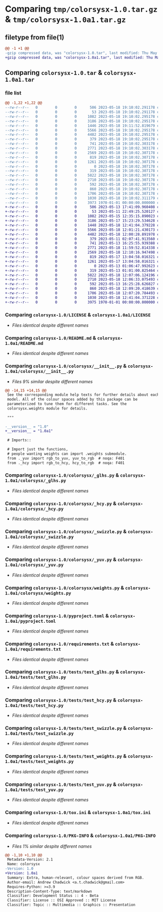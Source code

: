 # Comparing `tmp/colorsysx-1.0.tar.gz` & `tmp/colorsysx-1.0a1.tar.gz`

## filetype from file(1)

```diff
@@ -1 +1 @@
-gzip compressed data, was "colorsysx-1.0.tar", last modified: Thu May 18 19:13:44 2023, max compression
+gzip compressed data, was "colorsysx-1.0a1.tar", last modified: Thu May 18 12:42:45 2023, max compression
```

## Comparing `colorsysx-1.0.tar` & `colorsysx-1.0a1.tar`

### file list

```diff
@@ -1,22 +1,22 @@
--rw-r--r--   0        0        0      506 2023-05-18 19:10:02.291178 colorsysx-1.0/.github/workflows/python-package.yml
--rw-r--r--   0        0        0       53 2023-05-18 19:10:02.291178 colorsysx-1.0/.gitignore
--rw-r--r--   0        0        0     1082 2023-05-18 19:10:02.295178 colorsysx-1.0/LICENSE
--rw-r--r--   0        0        0     3186 2023-05-18 19:10:02.295178 colorsysx-1.0/README.md
--rw-r--r--   0        0        0     1446 2023-05-18 19:11:52.819679 colorsysx-1.0/colorsysx/__init__.py
--rw-r--r--   0        0        0     5566 2023-05-18 19:10:02.295178 colorsysx-1.0/colorsysx/_glhs.py
--rw-r--r--   0        0        0     4482 2023-05-18 19:10:02.295178 colorsysx-1.0/colorsysx/_hcy.py
--rw-r--r--   0        0        0      379 2023-05-18 19:10:02.295178 colorsysx-1.0/colorsysx/_helpers.py
--rw-r--r--   0        0        0      741 2023-05-18 19:10:02.303178 colorsysx-1.0/colorsysx/_swizzle.py
--rw-r--r--   0        0        0     2771 2023-05-18 19:10:02.303178 colorsysx-1.0/colorsysx/_yuv.py
--rw-r--r--   0        0        0     2569 2023-05-18 19:10:02.307178 colorsysx-1.0/colorsysx/weights.py
--rw-r--r--   0        0        0      819 2023-05-18 19:10:02.307178 colorsysx-1.0/pyproject.toml
--rw-r--r--   0        0        0     1261 2023-05-18 19:10:02.307178 colorsysx-1.0/requirements.txt
--rw-r--r--   0        0        0        0 2023-05-18 19:10:02.307178 colorsysx-1.0/tests/__init__.py
--rw-r--r--   0        0        0      319 2023-05-18 19:10:02.307178 colorsysx-1.0/tests/context.py
--rw-r--r--   0        0        0     5822 2023-05-18 19:10:02.307178 colorsysx-1.0/tests/test_glhs.py
--rw-r--r--   0        0        0     2710 2023-05-18 19:10:02.307178 colorsysx-1.0/tests/test_hcy.py
--rw-r--r--   0        0        0      592 2023-05-18 19:10:02.307178 colorsysx-1.0/tests/test_swizzle.py
--rw-r--r--   0        0        0      860 2023-05-18 19:10:02.307178 colorsysx-1.0/tests/test_weights.py
--rw-r--r--   0        0        0     1706 2023-05-18 19:10:02.307178 colorsysx-1.0/tests/test_yuv.py
--rw-r--r--   0        0        0     1030 2023-05-18 19:10:02.311179 colorsysx-1.0/tox.ini
--rw-r--r--   0        0        0     3973 1970-01-01 00:00:00.000000 colorsysx-1.0/PKG-INFO
+-rw-r--r--   0        0        0      506 2023-05-13 17:41:09.960408 colorsysx-1.0a1/.github/workflows/python-package.yml
+-rw-r--r--   0        0        0       53 2023-05-11 22:49:25.520127 colorsysx-1.0a1/.gitignore
+-rw-r--r--   0        0        0     1082 2023-05-15 12:35:15.890023 colorsysx-1.0a1/LICENSE
+-rw-r--r--   0        0        0     3186 2023-05-17 15:23:29.534628 colorsysx-1.0a1/README.md
+-rw-r--r--   0        0        0     1448 2023-05-18 12:41:04.379228 colorsysx-1.0a1/colorsysx/__init__.py
+-rw-r--r--   0        0        0     5566 2023-05-18 12:01:21.430173 colorsysx-1.0a1/colorsysx/_glhs.py
+-rw-r--r--   0        0        0     4482 2023-05-18 12:00:28.891978 colorsysx-1.0a1/colorsysx/_hcy.py
+-rw-r--r--   0        0        0      379 2023-05-11 02:07:41.913560 colorsysx-1.0a1/colorsysx/_helpers.py
+-rw-r--r--   0        0        0      741 2023-05-13 16:25:55.939388 colorsysx-1.0a1/colorsysx/_swizzle.py
+-rw-r--r--   0        0        0     2771 2023-05-18 11:59:52.814338 colorsysx-1.0a1/colorsysx/_yuv.py
+-rw-r--r--   0        0        0     2569 2023-05-18 12:10:16.947498 colorsysx-1.0a1/colorsysx/weights.py
+-rw-r--r--   0        0        0      819 2023-05-17 13:04:58.016321 colorsysx-1.0a1/pyproject.toml
+-rw-r--r--   0        0        0     1261 2023-05-17 13:04:58.016321 colorsysx-1.0a1/requirements.txt
+-rw-r--r--   0        0        0        0 2023-05-13 01:06:47.992623 colorsysx-1.0a1/tests/__init__.py
+-rw-r--r--   0        0        0      319 2023-05-13 01:01:00.825464 colorsysx-1.0a1/tests/context.py
+-rw-r--r--   0        0        0     5822 2023-05-18 12:07:06.124196 colorsysx-1.0a1/tests/test_glhs.py
+-rw-r--r--   0        0        0     2710 2023-05-18 12:06:33.075493 colorsysx-1.0a1/tests/test_hcy.py
+-rw-r--r--   0        0        0      592 2023-05-13 16:25:28.626827 colorsysx-1.0a1/tests/test_swizzle.py
+-rw-r--r--   0        0        0      860 2023-05-18 12:09:20.418639 colorsysx-1.0a1/tests/test_weights.py
+-rw-r--r--   0        0        0     1706 2023-05-18 12:07:20.784493 colorsysx-1.0a1/tests/test_yuv.py
+-rw-r--r--   0        0        0     1030 2023-05-18 12:41:04.371228 colorsysx-1.0a1/tox.ini
+-rw-r--r--   0        0        0     3975 1970-01-01 00:00:00.000000 colorsysx-1.0a1/PKG-INFO
```

### Comparing `colorsysx-1.0/LICENSE` & `colorsysx-1.0a1/LICENSE`

 * *Files identical despite different names*

### Comparing `colorsysx-1.0/README.md` & `colorsysx-1.0a1/README.md`

 * *Files identical despite different names*

### Comparing `colorsysx-1.0/colorsysx/__init__.py` & `colorsysx-1.0a1/colorsysx/__init__.py`

 * *Files 9% similar despite different names*

```diff
@@ -14,15 +14,15 @@
 See the corresponding module help texts for further details about each
 model. All of the colour spaces added by this package can be
 parameterized to tune them for different tasks. See the
 colorsysx.weights module for details.
 
 """
 
-__version__ = "1.0"
+__version__ = "1.0a1"
 
 # Imports::
 
 # Import just the functions,
 # people wanting weights can import .weights submodule.
 from ._yuv import rgb_to_yuv, yuv_to_rgb  # noqa: F401
 from ._hcy import rgb_to_hcy, hcy_to_rgb  # noqa: F401
```

### Comparing `colorsysx-1.0/colorsysx/_glhs.py` & `colorsysx-1.0a1/colorsysx/_glhs.py`

 * *Files identical despite different names*

### Comparing `colorsysx-1.0/colorsysx/_hcy.py` & `colorsysx-1.0a1/colorsysx/_hcy.py`

 * *Files identical despite different names*

### Comparing `colorsysx-1.0/colorsysx/_swizzle.py` & `colorsysx-1.0a1/colorsysx/_swizzle.py`

 * *Files identical despite different names*

### Comparing `colorsysx-1.0/colorsysx/_yuv.py` & `colorsysx-1.0a1/colorsysx/_yuv.py`

 * *Files identical despite different names*

### Comparing `colorsysx-1.0/colorsysx/weights.py` & `colorsysx-1.0a1/colorsysx/weights.py`

 * *Files identical despite different names*

### Comparing `colorsysx-1.0/pyproject.toml` & `colorsysx-1.0a1/pyproject.toml`

 * *Files identical despite different names*

### Comparing `colorsysx-1.0/requirements.txt` & `colorsysx-1.0a1/requirements.txt`

 * *Files identical despite different names*

### Comparing `colorsysx-1.0/tests/test_glhs.py` & `colorsysx-1.0a1/tests/test_glhs.py`

 * *Files identical despite different names*

### Comparing `colorsysx-1.0/tests/test_hcy.py` & `colorsysx-1.0a1/tests/test_hcy.py`

 * *Files identical despite different names*

### Comparing `colorsysx-1.0/tests/test_swizzle.py` & `colorsysx-1.0a1/tests/test_swizzle.py`

 * *Files identical despite different names*

### Comparing `colorsysx-1.0/tests/test_weights.py` & `colorsysx-1.0a1/tests/test_weights.py`

 * *Files identical despite different names*

### Comparing `colorsysx-1.0/tests/test_yuv.py` & `colorsysx-1.0a1/tests/test_yuv.py`

 * *Files identical despite different names*

### Comparing `colorsysx-1.0/tox.ini` & `colorsysx-1.0a1/tox.ini`

 * *Files identical despite different names*

### Comparing `colorsysx-1.0/PKG-INFO` & `colorsysx-1.0a1/PKG-INFO`

 * *Files 1% similar despite different names*

```diff
@@ -1,10 +1,10 @@
 Metadata-Version: 2.1
 Name: colorsysx
-Version: 1.0
+Version: 1.0a1
 Summary: Extra, human-relevant, colour spaces derived from RGB.
 Author-email: Andrew Chadwick <a.t.chadwick@gmail.com>
 Requires-Python: >=3.9
 Description-Content-Type: text/markdown
 Classifier: Development Status :: 4 - Beta
 Classifier: License :: OSI Approved :: MIT License
 Classifier: Topic :: Multimedia :: Graphics :: Presentation
```

